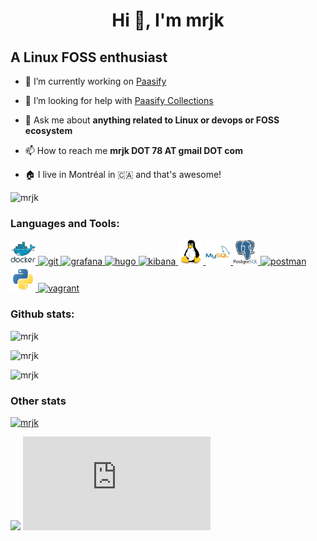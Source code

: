 <h1 align="center">Hi 👋, I'm mrjk</h1>


## A Linux FOSS enthusiast


- 🔭 I’m currently working on [Paasify](https://github.com/barbu-it/paasify)

- 🤝 I’m looking for help with [Paasify Collections](https://github.com/barbu-it/paasify-collection-community)

- 💬 Ask me about **anything related to Linux or devops or FOSS ecosystem**

- 📫 How to reach me **mrjk DOT 78 AT gmail DOT com**

- 🏠 I live in Montréal in 🇨🇦 and that's awesome!

<p align="left"> <img src="https://komarev.com/ghpvc/?username=mrjk&label=Profile%20views&color=0e75b6&style=flat" alt="mrjk" /> </p>


### Languages and Tools:

<p align="left"> <a href="https://www.docker.com/" target="_blank" rel="noreferrer"> <img src="https://raw.githubusercontent.com/devicons/devicon/master/icons/docker/docker-original-wordmark.svg" alt="docker" width="40" height="40"/> </a> <a href="https://git-scm.com/" target="_blank" rel="noreferrer"> <img src="https://www.vectorlogo.zone/logos/git-scm/git-scm-icon.svg" alt="git" width="40" height="40"/> </a> <a href="https://grafana.com" target="_blank" rel="noreferrer"> <img src="https://www.vectorlogo.zone/logos/grafana/grafana-icon.svg" alt="grafana" width="40" height="40"/> </a> <a href="https://gohugo.io/" target="_blank" rel="noreferrer"> <img src="https://api.iconify.design/logos-hugo.svg" alt="hugo" width="40" height="40"/> </a> <a href="https://www.elastic.co/kibana" target="_blank" rel="noreferrer"> <img src="https://www.vectorlogo.zone/logos/elasticco_kibana/elasticco_kibana-icon.svg" alt="kibana" width="40" height="40"/> </a> <a href="https://www.linux.org/" target="_blank" rel="noreferrer"> <img src="https://raw.githubusercontent.com/devicons/devicon/master/icons/linux/linux-original.svg" alt="linux" width="40" height="40"/> </a> <a href="https://www.mysql.com/" target="_blank" rel="noreferrer"> <img src="https://raw.githubusercontent.com/devicons/devicon/master/icons/mysql/mysql-original-wordmark.svg" alt="mysql" width="40" height="40"/> </a> <a href="https://www.postgresql.org" target="_blank" rel="noreferrer"> <img src="https://raw.githubusercontent.com/devicons/devicon/master/icons/postgresql/postgresql-original-wordmark.svg" alt="postgresql" width="40" height="40"/> </a> <a href="https://postman.com" target="_blank" rel="noreferrer"> <img src="https://www.vectorlogo.zone/logos/getpostman/getpostman-icon.svg" alt="postman" width="40" height="40"/> </a> <a href="https://www.python.org" target="_blank" rel="noreferrer"> <img src="https://raw.githubusercontent.com/devicons/devicon/master/icons/python/python-original.svg" alt="python" width="40" height="40"/> </a> <a href="https://www.vagrantup.com/" target="_blank" rel="noreferrer"> <img src="https://www.vectorlogo.zone/logos/vagrantup/vagrantup-icon.svg" alt="vagrant" width="40" height="40"/> </a> </p>


### Github stats:

<p><img src="https://github-readme-stats.vercel.app/api?username=mrjk&show_icons=true&locale=en" alt="mrjk" /></p>

<p><img src="https://github-readme-stats.vercel.app/api/top-langs?username=mrjk&show_icons=true&locale=en&layout=compact" alt="mrjk" /></p>

<p><img src="https://github-readme-streak-stats.herokuapp.com/?user=mrjk&" alt="mrjk" /></p>


### Other stats

<p align="left"> <a href="https://github.com/ryo-ma/github-profile-trophy"><img src="https://github-profile-trophy.vercel.app/?username=mrjk" alt="mrjk" /></a> </p>

![](https://hit.yhype.me/github/profile?user_id=220273)
![](https://m.barbu-it.com/matomo.php?idsite=3&amp;rec=1)
